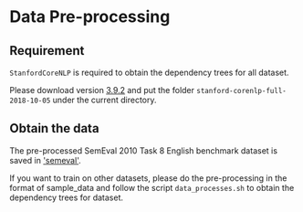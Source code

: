 # Data Pre-processing

## Requirement

`StanfordCoreNLP` is required to obtain the dependency trees for all dataset. 

Please download version [3.9.2](https://stanfordnlp.github.io/CoreNLP/history.html) and put the folder `stanford-corenlp-full-2018-10-05` under the current directory.

## Obtain the data

The pre-processed SemEval 2010 Task 8 English benchmark dataset is saved in ['semeval'](./semeval).

If you want to train on other datasets, please do the pre-processing in the format of sample_data and follow the script `data_processes.sh` to obtain the dependency trees for dataset.
